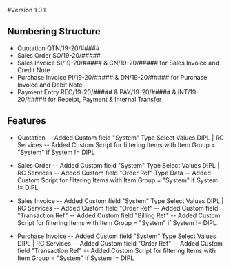 #Version 1.0.1

## Numbering Structure
- Quotation QTN/19-20/#####
- Sales Order SO/19-20/#####
- Sales Invoice SI/19-20/##### & CN/19-20/##### for Sales Invoice and Credit Note
- Purchase Invoice PI/19-20/##### & DN/19-20/##### for Purchase Invoice and Debit Note
- Payment Entry REC/19-20/##### & PAY/19-20/##### & INT/19-20/##### for Receipt, Payment & Internal Transfer


## Features 
- Quotation
-- Added Custom field "System" Type Select Values DIPL | RC Services
-- Added Custom Script for filtering Items with Item Group = "System" if System != DIPL

- Sales Order
-- Added Custom field "System" Type Select Values DIPL | RC Services
-- Added Custom field "Order Ref" Type Data 
-- Added Custom Script for filtering Items with Item Group = "System" if System != DIPL

- Sales Invoice
-- Added Custom field "System" Type Select Values DIPL | RC Services
-- Added Custom field "Order Ref"
-- Added Custom field "Transaction Ref"
-- Added Custom field "Billing Ref"
-- Added Custom Script for filtering Items with Item Group = "System" if System != DIPL

- Purchase Invoice
-- Added Custom field "System" Type Select Values DIPL | RC Services
-- Added Custom field "Order Ref"
-- Added Custom field "Transaction Ref"
-- Added Custom Script for filtering Items with Item Group = "System" if System != DIPL

